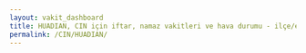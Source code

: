 ```yaml
---
layout: vakit_dashboard
title: HUADIAN, CIN için iftar, namaz vakitleri ve hava durumu - ilçe/eyalet seç
permalink: /CIN/HUADIAN/
---
```


<script type="text/javascript">
  var GLOBAL_COUNTRY = 'CIN';
  var GLOBAL_CITY = 'HUADIAN';
  var GLOBAL_STATE = '';
  var lat = 72;
  var lon = 21;
</script>
